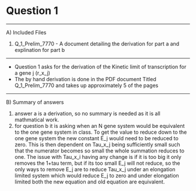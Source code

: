 # Question 1
---------------------------------
A) Included Files
  1) Q_1_Prelim_7770
    - A document detailing the derivation for part a and explination for part b
---------------------------------
- Question 1 asks for the derivation of the Kinetic limit of transcription for a gene j (r_x_j)
- The by hand derivation is done in the PDF document Titled Q_1_Prelim_7770 and takes up approximately 5 of the pages
---------------------------------
B) Summary of answers
  1) answer a is a derivation, so no summary is needed as it is all mathmatical work.
  2) for question b it is asking when an N gene system would be equivalent to the one gene system in class. To get the value to reduce down to the one gene system the new constant E_j would need to be reduced to zero. This is then dependent on Tau_x_j being sufficiently small such that the numerator becomes so small the whole summation reduces to one. The issue with Tau_x_i having any change is if it is too big it only removes the 1+tau term, but if its too small E_j will not reduce, so the only ways to remove E_j are to reduce Tau_x_j under an elongation limited system which would reduce E_j to zero and under elongation limited both the new equation and old equation are equivalent. 
